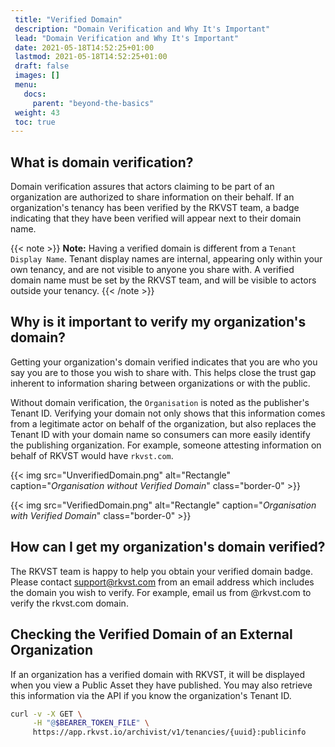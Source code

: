 ```yaml
---
 title: "Verified Domain"
 description: "Domain Verification and Why It's Important"
 lead: "Domain Verification and Why It's Important"
 date: 2021-05-18T14:52:25+01:00
 lastmod: 2021-05-18T14:52:25+01:00
 draft: false
 images: []
 menu:
   docs:
     parent: "beyond-the-basics"
 weight: 43
 toc: true
---
```


## What is domain verification?

Domain verification assures that actors claiming to be part of an organization are authorized to share information on their behalf. If an organization's tenancy has been verified by the RKVST team, a badge indicating that they have been verified will appear next to their domain name.

{{< note >}}
**Note:** Having a verified domain is different from a `Tenant Display Name`. Tenant display names are internal, appearing only within your own tenancy, and are not visible to anyone you share with. A verified domain name must be set by the RKVST team, and will be visible to actors outside your tenancy. 
{{< /note >}}

## Why is it important to verify my organization's domain?

Getting your organization's domain verified indicates that you are who you say you are to those you wish to share with. This helps close the trust gap inherent to information sharing between organizations or with the public.

Without domain verification, the `Organisation` is noted as the publisher's Tenant ID. Verifying your domain not only shows that this information comes from a legitimate actor on behalf of the organization, but also replaces the Tenant ID with your domain name so consumers can more easily identify the publishing organization. For example, someone attesting information on behalf of RKVST would have `rkvst.com`. 

{{< img src="UnverifiedDomain.png" alt="Rectangle" caption="<em>Organisation without Verified Domain</em>" class="border-0" >}}

{{< img src="VerifiedDomain.png" alt="Rectangle" caption="<em>Organisation with Verified Domain</em>" class="border-0" >}}

## How can I get my organization's domain verified? 

The RKVST team is happy to help you obtain your verified domain badge. Please contact support@rkvst.com from an email address which includes the domain you wish to verify. For example, email us from @rkvst.com to verify the rkvst.com domain. 

## Checking the Verified Domain of an External Organization

If an organization has a verified domain with RKVST, it will be displayed when you view a Public Asset they have published. You may also retrieve this information via the API if you know the organization's Tenant ID.

```bash
curl -v -X GET \
     -H "@$BEARER_TOKEN_FILE" \
     https://app.rkvst.io/archivist/v1/tenancies/{uuid}:publicinfo
```